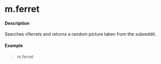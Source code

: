 # m.ferret

#### Description

Searches r/ferrets and returns a random picture taken from the subreddit.

#### Example

> m.ferret
